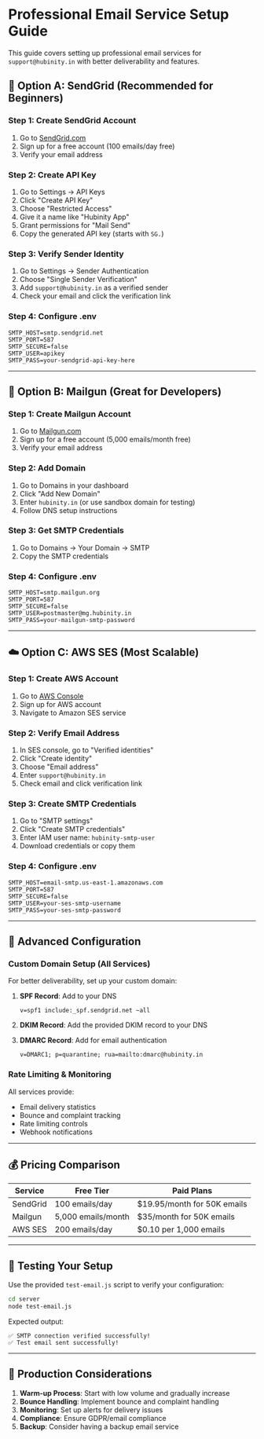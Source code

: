 # Professional Email Service Setup Guide

This guide covers setting up professional email services for `support@hubinity.in` with better deliverability and features.

## 🚀 Option A: SendGrid (Recommended for Beginners)

### Step 1: Create SendGrid Account
1. Go to [SendGrid.com](https://sendgrid.com)
2. Sign up for a free account (100 emails/day free)
3. Verify your email address

### Step 2: Create API Key
1. Go to Settings → API Keys
2. Click "Create API Key"
3. Choose "Restricted Access"
4. Give it a name like "Hubinity App"
5. Grant permissions for "Mail Send"
6. Copy the generated API key (starts with `SG.`)

### Step 3: Verify Sender Identity
1. Go to Settings → Sender Authentication
2. Choose "Single Sender Verification"
3. Add `support@hubinity.in` as a verified sender
4. Check your email and click the verification link

### Step 4: Configure .env
```env
SMTP_HOST=smtp.sendgrid.net
SMTP_PORT=587
SMTP_SECURE=false
SMTP_USER=apikey
SMTP_PASS=your-sendgrid-api-key-here
```

---

## 📧 Option B: Mailgun (Great for Developers)

### Step 1: Create Mailgun Account
1. Go to [Mailgun.com](https://mailgun.com)
2. Sign up for a free account (5,000 emails/month free)
3. Verify your email address

### Step 2: Add Domain
1. Go to Domains in your dashboard
2. Click "Add New Domain"
3. Enter `hubinity.in` (or use sandbox domain for testing)
4. Follow DNS setup instructions

### Step 3: Get SMTP Credentials
1. Go to Domains → Your Domain → SMTP
2. Copy the SMTP credentials

### Step 4: Configure .env
```env
SMTP_HOST=smtp.mailgun.org
SMTP_PORT=587
SMTP_SECURE=false
SMTP_USER=postmaster@mg.hubinity.in
SMTP_PASS=your-mailgun-smtp-password
```

---

## ☁️ Option C: AWS SES (Most Scalable)

### Step 1: Create AWS Account
1. Go to [AWS Console](https://console.aws.amazon.com)
2. Sign up for AWS account
3. Navigate to Amazon SES service

### Step 2: Verify Email Address
1. In SES console, go to "Verified identities"
2. Click "Create identity"
3. Choose "Email address"
4. Enter `support@hubinity.in`
5. Check email and click verification link

### Step 3: Create SMTP Credentials
1. Go to "SMTP settings"
2. Click "Create SMTP credentials"
3. Enter IAM user name: `hubinity-smtp-user`
4. Download credentials or copy them

### Step 4: Configure .env
```env
SMTP_HOST=email-smtp.us-east-1.amazonaws.com
SMTP_PORT=587
SMTP_SECURE=false
SMTP_USER=your-ses-smtp-username
SMTP_PASS=your-ses-smtp-password
```

---

## 🔧 Advanced Configuration

### Custom Domain Setup (All Services)
For better deliverability, set up your custom domain:

1. **SPF Record**: Add to your DNS
   ```
   v=spf1 include:_spf.sendgrid.net ~all
   ```

2. **DKIM Record**: Add the provided DKIM record to your DNS

3. **DMARC Record**: Add for email authentication
   ```
   v=DMARC1; p=quarantine; rua=mailto:dmarc@hubinity.in
   ```

### Rate Limiting & Monitoring
All services provide:
- Email delivery statistics
- Bounce and complaint tracking
- Rate limiting controls
- Webhook notifications

---

## 💰 Pricing Comparison

| Service | Free Tier | Paid Plans |
|---------|-----------|------------|
| SendGrid | 100 emails/day | $19.95/month for 50K emails |
| Mailgun | 5,000 emails/month | $35/month for 50K emails |
| AWS SES | 200 emails/day | $0.10 per 1,000 emails |

---

## 🧪 Testing Your Setup

Use the provided `test-email.js` script to verify your configuration:

```bash
cd server
node test-email.js
```

Expected output:
```
✅ SMTP connection verified successfully!
✅ Test email sent successfully!
```

---

## 🚨 Production Considerations

1. **Warm-up Process**: Start with low volume and gradually increase
2. **Bounce Handling**: Implement bounce and complaint handling
3. **Monitoring**: Set up alerts for delivery issues
4. **Compliance**: Ensure GDPR/email compliance
5. **Backup**: Consider having a backup email service
